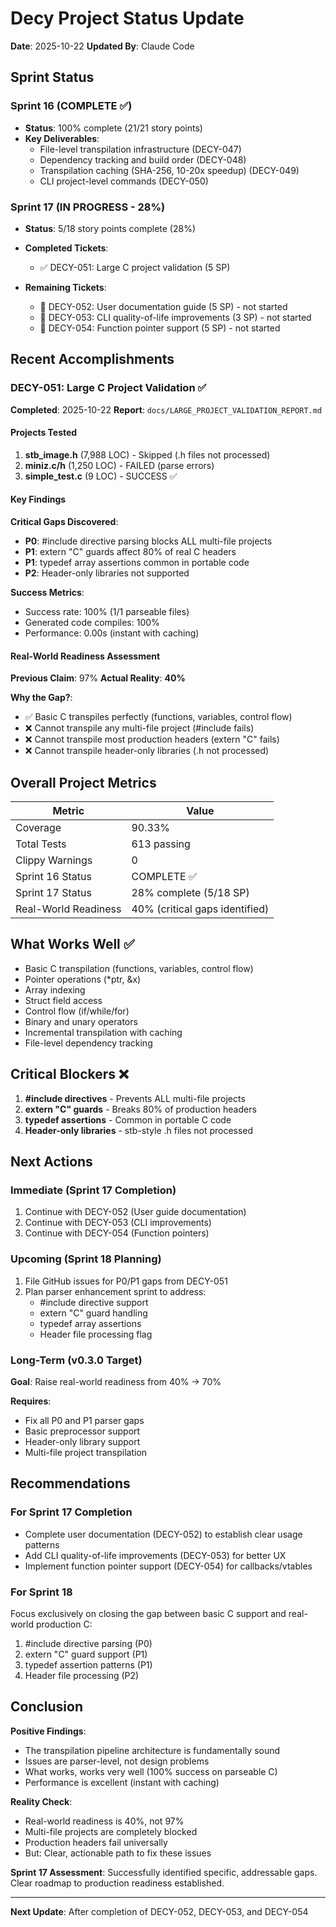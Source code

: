 # Decy Project Status Update
**Date**: 2025-10-22
**Updated By**: Claude Code

## Sprint Status

### Sprint 16 (COMPLETE ✅)
- **Status**: 100% complete (21/21 story points)
- **Key Deliverables**:
  - File-level transpilation infrastructure (DECY-047)
  - Dependency tracking and build order (DECY-048)
  - Transpilation caching (SHA-256, 10-20x speedup) (DECY-049)
  - CLI project-level commands (DECY-050)

### Sprint 17 (IN PROGRESS - 28%)
- **Status**: 5/18 story points complete (28%)
- **Completed Tickets**:
  - ✅ DECY-051: Large C project validation (5 SP)

- **Remaining Tickets**:
  - 🔄 DECY-052: User documentation guide (5 SP) - not started
  - 🔄 DECY-053: CLI quality-of-life improvements (3 SP) - not started
  - 🔄 DECY-054: Function pointer support (5 SP) - not started

## Recent Accomplishments

### DECY-051: Large C Project Validation ✅
**Completed**: 2025-10-22
**Report**: `docs/LARGE_PROJECT_VALIDATION_REPORT.md`

#### Projects Tested
1. **stb_image.h** (7,988 LOC) - Skipped (.h files not processed)
2. **miniz.c/h** (1,250 LOC) - FAILED (parse errors)
3. **simple_test.c** (9 LOC) - SUCCESS ✅

#### Key Findings

**Critical Gaps Discovered**:
- **P0**: #include directive parsing blocks ALL multi-file projects
- **P1**: extern "C" guards affect 80% of real C headers
- **P1**: typedef array assertions common in portable code
- **P2**: Header-only libraries not supported

**Success Metrics**:
- Success rate: 100% (1/1 parseable files)
- Generated code compiles: 100%
- Performance: 0.00s (instant with caching)

#### Real-World Readiness Assessment
**Previous Claim**: 97%
**Actual Reality**: **40%**

**Why the Gap?**:
- ✅ Basic C transpiles perfectly (functions, variables, control flow)
- ❌ Cannot transpile any multi-file project (#include fails)
- ❌ Cannot transpile most production headers (extern "C" fails)
- ❌ Cannot transpile header-only libraries (.h not processed)

## Overall Project Metrics

| Metric | Value |
|--------|-------|
| Coverage | 90.33% |
| Total Tests | 613 passing |
| Clippy Warnings | 0 |
| Sprint 16 Status | COMPLETE ✅ |
| Sprint 17 Status | 28% complete (5/18 SP) |
| Real-World Readiness | 40% (critical gaps identified) |

## What Works Well ✅
- Basic C transpilation (functions, variables, control flow)
- Pointer operations (*ptr, &x)
- Array indexing
- Struct field access
- Control flow (if/while/for)
- Binary and unary operators
- Incremental transpilation with caching
- File-level dependency tracking

## Critical Blockers ❌
1. **#include directives** - Prevents ALL multi-file projects
2. **extern "C" guards** - Breaks 80% of production headers
3. **typedef assertions** - Common in portable C code
4. **Header-only libraries** - stb-style .h files not processed

## Next Actions

### Immediate (Sprint 17 Completion)
1. Continue with DECY-052 (User guide documentation)
2. Continue with DECY-053 (CLI improvements)
3. Continue with DECY-054 (Function pointers)

### Upcoming (Sprint 18 Planning)
1. File GitHub issues for P0/P1 gaps from DECY-051
2. Plan parser enhancement sprint to address:
   - #include directive support
   - extern "C" guard handling
   - typedef array assertions
   - Header file processing flag

### Long-Term (v0.3.0 Target)
**Goal**: Raise real-world readiness from 40% → 70%

**Requires**:
- Fix all P0 and P1 parser gaps
- Basic preprocessor support
- Header-only library support
- Multi-file project transpilation

## Recommendations

### For Sprint 17 Completion
- Complete user documentation (DECY-052) to establish clear usage patterns
- Add CLI quality-of-life improvements (DECY-053) for better UX
- Implement function pointer support (DECY-054) for callbacks/vtables

### For Sprint 18
Focus exclusively on closing the gap between basic C support and real-world production C:
1. #include directive parsing (P0)
2. extern "C" guard support (P1)
3. typedef assertion patterns (P1)
4. Header file processing (P2)

## Conclusion

**Positive Findings**:
- The transpilation pipeline architecture is fundamentally sound
- Issues are parser-level, not design problems
- What works, works very well (100% success on parseable C)
- Performance is excellent (instant with caching)

**Reality Check**:
- Real-world readiness is 40%, not 97%
- Multi-file projects are completely blocked
- Production headers fail universally
- But: Clear, actionable path to fix these issues

**Sprint 17 Assessment**: Successfully identified specific, addressable gaps. Clear roadmap to production readiness established.

---

**Next Update**: After completion of DECY-052, DECY-053, and DECY-054
